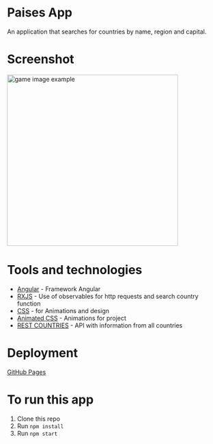 # Paises App

An application that searches for countries by name, region and capital.

# Screenshot

<img src='./screenshot.jpg' alt='game image example' width='400' />

# Tools and technologies
* [Angular](https://angular.io/start) - Framework Angular
* [RXJS](https://rxjs.dev/) - Use of observables for http requests  and search country function
* [CSS](https://styled-components.com/) - for Animations and design
* [Animated CSS](https://animate.style/) - Animations for project
* [REST COUNTRIES](https://restcountries.com/) - API with information from all countries

# Deployment
[GitHub Pages]()

# To run this app
1. Clone this repo
2. Run ```npm install```
3. Run ```npm start```


